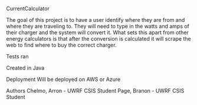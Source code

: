 CurrentCalculator

The goal of this project is to have a user identify where they are from and where they are traveling to. They will need to type in the watts and amps of their charger and the system will convert it. What sets this apart from other energy calculators is that after the conversion is calculated it will scrape the web to find where to buy the correct charger. 

Tests ran

Created in Java

Deployment
Will be deployed on AWS or Azure

Authors
Chelmo, Arron - UWRF CSIS Student
Page, Branon - UWRF CSIS Student

